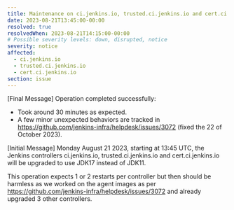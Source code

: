 ```yaml
---
title: Maintenance on ci.jenkins.io, trusted.ci.jenkins.io and cert.ci.jenkins.io
date: 2023-08-21T13:45:00-00:00
resolved: true
resolvedWhen: 2023-08-21T14:15:00-00:00
# Possible severity levels: down, disrupted, notice
severity: notice
affected:
  - ci.jenkins.io
  - trusted.ci.jenkins.io
  - cert.ci.jenkins.io
section: issue
---
```


[Final Message]
Operation completed successfully:

- Took around 30 minutes as expected.
- A few minor unexpected behaviors are tracked in <https://github.com/jenkins-infra/helpdesk/issues/3072> (fixed the 22 of October 2023).

[Initial Message]
Monday August 21 2023, starting at 13:45 UTC, the Jenkins controllers ci.jenkins.io, trusted.ci.jenkins.io and cert.ci.jenkins.io will be upgraded to use JDK17 instead of JDK11.

This operation expects 1 or 2 restarts per controller but then should be harmless as we worked on the agent images as per <https://github.com/jenkins-infra/helpdesk/issues/3072> and already upgraded 3 other controllers.

